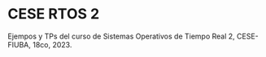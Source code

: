 # CESE RTOS 2
Ejempos y TPs del curso de Sistemas Operativos de Tiempo Real 2, CESE-FIUBA, 18co, 2023.
